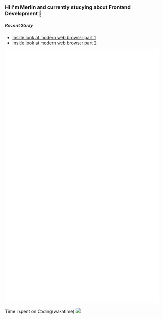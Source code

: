 ### Hi I'm Merlin and currently studying about Frontend Development 👋
##### Recent Study
- [Inside look at modern web browser part 1](https://publish.obsidian.md/resetmerlin/Merlin's+Blog/Development+Journey/Web/Browser/Browser+Architecture/Inside+look+at+modern+web+browser/Inside+look+at+modern+web+browser+part+1)
- [Inside look at modern web browser part 2](https://publish.obsidian.md/resetmerlin/Merlin's+Blog/Development+Journey/Web/Browser/Browser+Architecture/Inside+look+at+modern+web+browser/Inside+look+at+modern+web+browser+part+2)

![Metrics](/github-metrics.svg)

Time I spent on Coding(wakatime)
<img src="https://wakatime.com/share/@60e4818e-19d5-478c-9922-4c7fe3366bc4/211a56c1-d8f3-4a4f-b590-978a5a38994e.svg"/>


